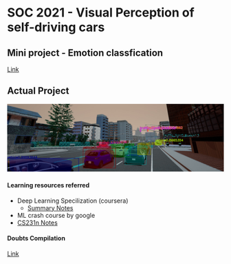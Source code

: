 # SOC 2021 - Visual Perception of self-driving cars



## Mini project - Emotion classfication
[Link](https://github.com/tejalbarnwal/soc_mini_project)

## Actual Project

![](https://github.com/tejalbarnwal/SOC_2021_tejal/blob/master/mrcnn/download.png)


#### Learning resources referred
- Deep Learning Specilization (coursera)
  - [Summary Notes](https://github.com/mbadry1/DeepLearning.ai-Summary)
- ML crash course by google
- [CS231n Notes](https://cs231n.github.io/neural-networks-2/#reg)


#### Doubts Compilation
[Link](https://docs.google.com/document/d/1G34XBUqa_HuWPvSbZJ0EKgc2Q5We5AzHsFpnodDDvWw/edit?usp=sharing)
